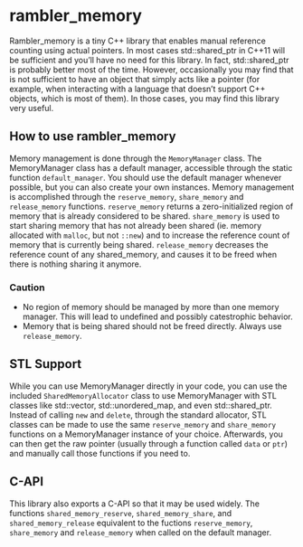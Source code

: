 # rambler_memory #

Rambler_memory is a tiny C++ library that enables manual reference counting using actual pointers.
In most cases std::shared_ptr in C++11 will be sufficient and you’ll have  no need for this library.
In fact, std::shared_ptr is probably better most of the time.  However, occasionally you may find
that is not sufficient to have an object that simply acts like a pointer (for example, when
interacting with a language that doesn’t support C++ objects, which is most of them).  In those
cases, you may find this library very useful.

## How to use rambler_memory ##

Memory management is done through the `MemoryManager` class.  The MemoryManager class has a
default manager, accessible through the static function `default_manager`.  You should use the
default manager whenever possible, but you can also create your own instances.  Memory management is
accomplished through the `reserve_memory`, `share_memory` and `release_memory` functions.
`reserve_memory` returns a zero-initialized region of memory that is already considered to be
shared. `share_memory` is used to start sharing memory that has not already been shared (ie. memory
allocated with `malloc`, but not `::new`) and to increase the reference count of memory that is
currently being shared.  `release_memory` decreases the reference count of any shared_memory, and
causes it to be freed when there is nothing sharing it anymore.

### Caution ###

* No region of memory should be managed by more than one memory manager.  This will lead to
  undefined and possibly catestrophic behavior.
* Memory that is being shared should not be freed directly.  Always use `release_memory`.

## STL Support ##

While you can use MemoryManager directly in your code, you can use the included
`SharedMemoryAllocator` class to use MemoryManager with STL classes like std::vector,
std::unordered_map, and even std::shared_ptr.  Instead of calling `new` and `delete`, through
the standard allocator, STL classes can be made to use the same `reserve_memory` and `share_memory`
functions on a MemoryManager instance of your choice.  Afterwards, you can then get the raw
pointer (usually through a function called `data` or `ptr`) and manually call those functions if
you need to.

## C-API ##

This library also exports a C-API so that it may be used widely.  The functions
`shared_memory_reserve`, `shared_memory_share`, and `shared_memory_release` equivalent to the
fuctions `reserve_memory`, `share_memory` and `release_memory` when called on the default manager.
